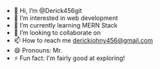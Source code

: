 - 👋 Hi, I’m @Derick456git
- 👀 I’m interested in web development
- 🌱 I’m currently learning MERN Stack
- 💞️ I’m looking to collaborate on 
- 📫 How to reach me derickjohny456@gmail.com
- 😄 Pronouns: Mr.
- ⚡ Fun fact: I'm fairly good at exploring!

<!---
Derick456git/Derick456git is a ✨ special ✨ repository because its `README.md` (this file) appears on your GitHub profile.
You can click the Preview link to take a look at your changes.
--->
